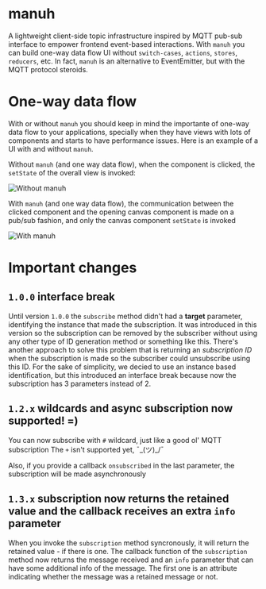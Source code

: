 # manuh
A lightweight client-side topic infrastructure inspired by MQTT pub-sub interface to empower frontend event-based interactions. With `manuh` you can build one-way data flow UI without `switch-cases`, `actions`, `stores`, `reducers`, etc. In fact, `manuh` is an alternative to EventEmitter, but with the MQTT protocol steroids.

# One-way data flow
With or without `manuh` you should keep in mind the importante of one-way data flow to your applications, specially when they have views with lots of components and starts to have performance issues. Here is an example of a UI with and without `manuh`. 

Without `manuh` (and one way data flow), when the component is clicked, the `setState` of the overall view is invoked:

![Without manuh](https://res.cloudinary.com/lexana/image/upload/v1524625621/detalhamento-sem-manuh.gif)

With `manuh` (and one way data flow), the communication between the clicked component and the opening canvas component is made on a pub/sub fashion, and only the canvas component `setState` is invoked

![With manuh](https://res.cloudinary.com/lexana/image/upload/v1524625630/detalhamento-com-manuh.gif)


# Important changes

## `1.0.0` interface break
Until version `1.0.0` the `subscribe` method didn't had a **target** parameter, identifying the instance that made the subscription. It was introduced in this version so the subscription can be removed by the subscriber without using any other type of ID generation method or something like this.
There's another approach to solve this problem that is returning an *subscription ID* when the subscription is made so the subscriber could unsubscribe using this ID. For the sake of simplicity, we decied to use an instance based identification, but this introduced an interface break because now the subscription has 3 parameters instead of 2.


## `1.2.x` wildcards and async subscription now supported! =)
You can now subscribe with `#` wildcard, just like a good ol' MQTT subscription
The `+` isn't supported yet, ¯\_(ツ)_/¯

Also, if you provide a callback `onsubscribed` in the last parameter, the subscription will be made asynchronously

## `1.3.x` subscription now returns the retained value and the callback receives an extra `info` parameter
When you invoke the `subscription` method syncronously, it will return the retained value - if there is one.
The callback function of the `subscription` method now returns the message received and an `info`  parameter that can have some additional info of the message. The first one is an attribute indicating whether the message was a retained message or not.